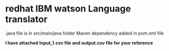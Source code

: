 # redhat IBM watson Language translator 
.java file is in src/main/java folder
Maven dependency added in pom.xml file


**I have attached Input_1.csv file and output.csv file for your reference**
